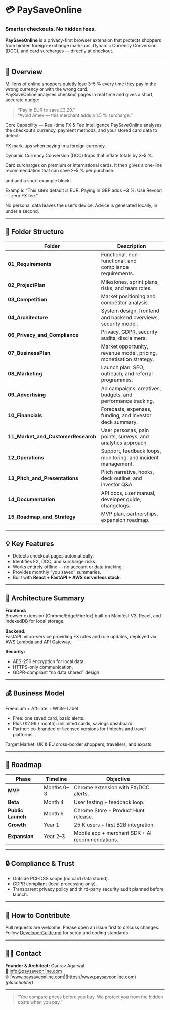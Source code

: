 # 💳 PaySaveOnline  
### Smarter checkouts. No hidden fees.

**PaySaveOnline** is a privacy-first browser extension that protects shoppers from hidden foreign-exchange mark-ups, Dynamic Currency Conversion (DCC), and card surcharges — directly at checkout.

---

## 🧭 Overview
Millions of online shoppers quietly lose 3–5 % every time they pay in the wrong currency or with the wrong card.  
PaySaveOnline analyses checkout pages in real time and gives a short, accurate nudge:
> “Pay in EUR to save £3.20.”  
> “Avoid Amex — this merchant adds a 1.5 % surcharge.”

Core Capability — Real-time FX & Fee Intelligence
PaySaveOnline analyses the checkout’s currency, payment methods, and your stored card data to detect:

FX mark-ups when paying in a foreign currency.

Dynamic Currency Conversion (DCC) traps that inflate totals by 3–5 %.

Card surcharges on premium or international cards.
It then gives a one-line recommendation that can save 2–5 % per purchase.

and add a short example block:

Example:
“This site’s default is EUR. Paying in GBP adds ~3 %. Use Revolut — zero FX fee.”

No personal data leaves the user’s device. Advice is generated locally, in under a second.

---

## 📁 Folder Structure

| Folder | Description |
|--------|--------------|
| **01_Requirements** | Functional, non-functional, and compliance requirements. |
| **02_ProjectPlan** | Milestones, sprint plans, risks, and team roles. |
| **03_Competition** | Market positioning and competitor analysis. |
| **04_Architecture** | System design, frontend and backend overviews, security model. |
| **06_Privacy_and_Compliance** | Privacy, GDPR, security audits, disclaimers. |
| **07_BusinessPlan** | Market opportunity, revenue model, pricing, monetisation strategy. |
| **08_Marketing** | Launch plan, SEO, outreach, and referral programmes. |
| **09_Advertising** | Ad campaigns, creatives, budgets, and performance tracking. |
| **10_Financials** | Forecasts, expenses, funding, and investor deck summary. |
| **11_Market_and_CustomerResearch** | User personas, pain points, surveys, and analytics approach. |
| **12_Operations** | Support, feedback loops, monitoring, and incident management. |
| **13_Pitch_and_Presentations** | Pitch narrative, hooks, deck outline, and investor Q&A. |
| **14_Documentation** | API docs, user manual, developer guide, changelogs. |
| **15_Roadmap_and_Strategy** | MVP plan, partnerships, expansion roadmap. |

---

## 💡 Key Features
- Detects checkout pages automatically.  
- Identifies FX, DCC, and surcharge risks.  
- Works entirely offline — no account or data tracking.  
- Provides monthly “you saved” summaries.  
- Built with **React + FastAPI + AWS serverless stack**.

---

## 🧱 Architecture Summary
**Frontend:**  
Browser extension (Chrome/Edge/Firefox) built on Manifest V3, React, and IndexedDB for local storage.  

**Backend:**  
FastAPI micro-service providing FX rates and rule updates, deployed via AWS Lambda and API Gateway.  

**Security:**  
- AES-256 encryption for local data.  
- HTTPS-only communication.  
- GDPR-compliant “no data shared” design.

---

## 💰 Business Model
Freemium + Affiliate + White-Label  
- Free: one saved card, basic alerts.  
- Plus (£2.99 / month): unlimited cards, savings dashboard.  
- Partner: co-branded or licensed versions for fintechs and travel platforms.  

Target Market: UK & EU cross-border shoppers, travellers, and expats.  

---

## 🚀 Roadmap
| Phase | Timeline | Objective |
|--------|-----------|-----------|
| **MVP** | Months 0–3 | Chrome extension with FX/DCC alerts. |
| **Beta** | Month 4 | User testing + feedback loop. |
| **Public Launch** | Month 6 | Chrome Store + Product Hunt release. |
| **Growth** | Year 1 | 25 K users + first B2B integration. |
| **Expansion** | Year 2–3 | Mobile app + merchant SDK + AI recommendations. |

---

## 🔒 Compliance & Trust
- Outside PCI-DSS scope (no card data stored).  
- GDPR compliant (local processing only).  
- Transparent privacy policy and third-party security audit planned before launch.  

---

## 📣 How to Contribute
Pull requests are welcome. Please open an issue first to discuss changes.  
Follow [DeveloperGuide.md](14_Documentation/DeveloperGuide.md) for setup and coding standards.

---

## 🧑‍💼 Contact
**Founder & Architect:** Gaurav Agarwal  
📧 info@paysaveonline.com  
🌐 [www.paysaveonline.com](https://www.paysaveonline.com) *(placeholder)*  

---

> “You compare prices before you buy. We protect you from the hidden costs when you pay.”
